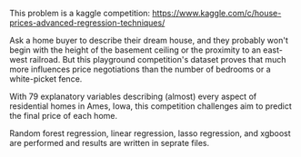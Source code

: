 This problem is a kaggle competition: https://www.kaggle.com/c/house-prices-advanced-regression-techniques/

Ask a home buyer to describe their dream house, and they probably won't begin with the height of the basement ceiling or the proximity to an east-west railroad. But this playground competition's dataset proves that much more influences price negotiations than the number of bedrooms or a white-picket fence.

With 79 explanatory variables describing (almost) every aspect of residential homes in Ames, Iowa, this competition challenges aim to predict the final price of each home.

Random forest regression, linear regression, lasso regression, and xgboost are performed and results are written in seprate files.
